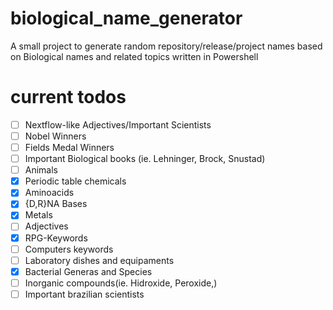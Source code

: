 # biological_name_generator
A small project to generate random repository/release/project names based on Biological names and related topics written in Powershell


# current todos
- [ ] Nextflow-like Adjectives/Important Scientists
- [ ] Nobel Winners
- [ ] Fields Medal Winners
- [ ] Important Biological books (ie. Lehninger, Brock, Snustad)
- [ ] Animals
- [x] Periodic table chemicals
- [x] Aminoacids
- [x] {D,R}NA Bases
- [x] Metals
- [ ] Adjectives
- [x] RPG-Keywords
- [ ] Computers keywords
- [ ] Laboratory dishes and equipaments
- [x] Bacterial Generas and Species
- [ ] Inorganic compounds(ie. Hidroxide, Peroxide,)
- [ ] Important brazilian scientists
